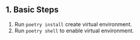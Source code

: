 ## 1. Basic Steps
1. Run `poetry install` create virtual environment.
2. Run `poetry shell` to enable virtual environment.
